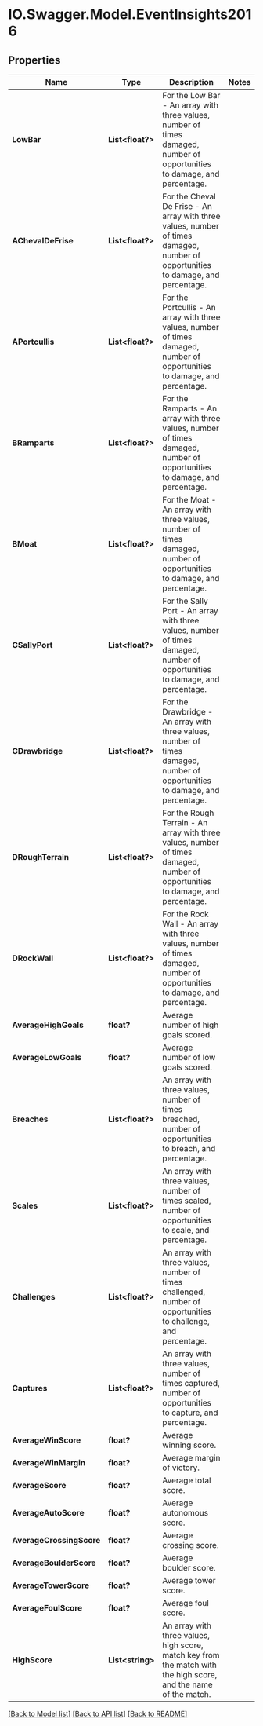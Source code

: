 # IO.Swagger.Model.EventInsights2016
## Properties

Name | Type | Description | Notes
------------ | ------------- | ------------- | -------------
**LowBar** | **List&lt;float?&gt;** | For the Low Bar - An array with three values, number of times damaged, number of opportunities to damage, and percentage. | 
**AChevalDeFrise** | **List&lt;float?&gt;** | For the Cheval De Frise - An array with three values, number of times damaged, number of opportunities to damage, and percentage. | 
**APortcullis** | **List&lt;float?&gt;** | For the Portcullis - An array with three values, number of times damaged, number of opportunities to damage, and percentage. | 
**BRamparts** | **List&lt;float?&gt;** | For the Ramparts - An array with three values, number of times damaged, number of opportunities to damage, and percentage. | 
**BMoat** | **List&lt;float?&gt;** | For the Moat - An array with three values, number of times damaged, number of opportunities to damage, and percentage. | 
**CSallyPort** | **List&lt;float?&gt;** | For the Sally Port - An array with three values, number of times damaged, number of opportunities to damage, and percentage. | 
**CDrawbridge** | **List&lt;float?&gt;** | For the Drawbridge - An array with three values, number of times damaged, number of opportunities to damage, and percentage. | 
**DRoughTerrain** | **List&lt;float?&gt;** | For the Rough Terrain - An array with three values, number of times damaged, number of opportunities to damage, and percentage. | 
**DRockWall** | **List&lt;float?&gt;** | For the Rock Wall - An array with three values, number of times damaged, number of opportunities to damage, and percentage. | 
**AverageHighGoals** | **float?** | Average number of high goals scored. | 
**AverageLowGoals** | **float?** | Average number of low goals scored. | 
**Breaches** | **List&lt;float?&gt;** | An array with three values, number of times breached, number of opportunities to breach, and percentage. | 
**Scales** | **List&lt;float?&gt;** | An array with three values, number of times scaled, number of opportunities to scale, and percentage. | 
**Challenges** | **List&lt;float?&gt;** | An array with three values, number of times challenged, number of opportunities to challenge, and percentage. | 
**Captures** | **List&lt;float?&gt;** | An array with three values, number of times captured, number of opportunities to capture, and percentage. | 
**AverageWinScore** | **float?** | Average winning score. | 
**AverageWinMargin** | **float?** | Average margin of victory. | 
**AverageScore** | **float?** | Average total score. | 
**AverageAutoScore** | **float?** | Average autonomous score. | 
**AverageCrossingScore** | **float?** | Average crossing score. | 
**AverageBoulderScore** | **float?** | Average boulder score. | 
**AverageTowerScore** | **float?** | Average tower score. | 
**AverageFoulScore** | **float?** | Average foul score. | 
**HighScore** | **List&lt;string&gt;** | An array with three values, high score, match key from the match with the high score, and the name of the match. | 

[[Back to Model list]](../README.md#documentation-for-models) [[Back to API list]](../README.md#documentation-for-api-endpoints) [[Back to README]](../README.md)


